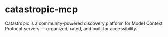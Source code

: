 # catastropic-mcp
Catastropic is a community-powered discovery platform for Model Context Protocol servers — organized, rated, and built for accessibility.
